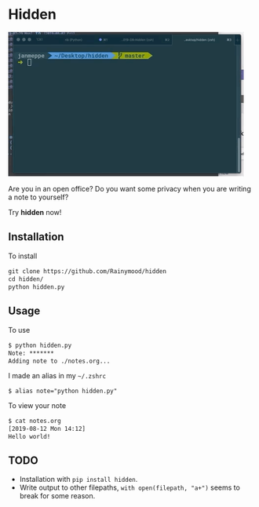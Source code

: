 # Hidden

![](./img.gif)

Are you in an open office? Do you want some privacy when you are writing a note
to yourself? 

Try **hidden** now! 

## Installation

To install  

    git clone https://github.com/Rainymood/hidden
    cd hidden/
    python hidden.py

## Usage

To use

    $ python hidden.py
    Note: *******
    Adding note to ./notes.org...

I made an alias in my `~/.zshrc`

    $ alias note="python hidden.py"

To view your note

    $ cat notes.org
    [2019-08-12 Mon 14:12]
    Hello world!

## TODO

- Installation with `pip install hidden`. 
- Write output to other filepaths, `with open(filepath, "a+")` seems to break for some
  reason. 

